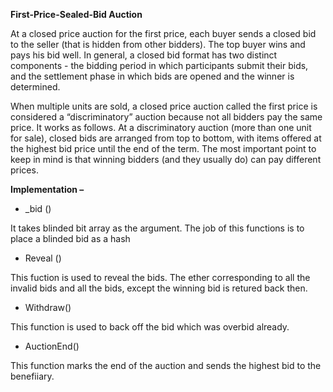 **First-Price-Sealed-Bid Auction**

At a closed price auction for the first price, each buyer sends a closed bid to the seller (that is hidden from other bidders). The top buyer wins and pays his bid well. In general, a closed bid format has two distinct components - the bidding period in which participants submit their bids, and the settlement phase in which bids are opened and the winner is determined.

When multiple units are sold, a closed price auction called the first price is considered a “discriminatory” auction because not all bidders pay the same price. It works as follows. At a discriminatory auction (more than one unit for sale), closed bids are arranged from top to bottom, with items offered at the highest bid price until the end of the term. The most important point to keep in mind is that winning bidders (and they usually do) can pay different prices.

**Implementation –**

- \_bid ()

It takes blinded bit array as the argument. The job of this functions is to place a blinded bid as a hash

- Reveal ()

This fuction is used to reveal the bids. The ether corresponding to all the invalid bids and all the bids, except the winning bid is retured back then. 

- Withdraw()

This function is used to back off the bid which was overbid already.

- AuctionEnd()

This function marks the end of the auction and sends the highest bid to the benefiiary.





